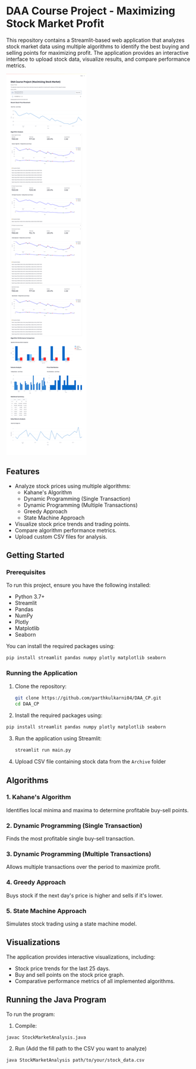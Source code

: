 
# DAA Course Project - Maximizing Stock Market Profit

This repository contains a Streamlit-based web application that analyzes stock market data using multiple algorithms to identify the best buying and selling points for maximizing profit. The application provides an interactive interface to upload stock data, visualize results, and compare performance metrics.

![homepage](UI.png)

## Features

- Analyze stock prices using multiple algorithms:
  - Kahane's Algorithm
  - Dynamic Programming (Single Transaction)
  - Dynamic Programming (Multiple Transactions)
  - Greedy Approach
  - State Machine Approach
- Visualize stock price trends and trading points.
- Compare algorithm performance metrics.
- Upload custom CSV files for analysis.

## Getting Started

### Prerequisites

To run this project, ensure you have the following installed:

- Python 3.7+
- Streamlit
- Pandas
- NumPy
- Plotly
- Matplotlib
- Seaborn

You can install the required packages using:

```bash
pip install streamlit pandas numpy plotly matplotlib seaborn
```

### Running the Application

1. Clone the repository:

   ```bash
   git clone https://github.com/parthkulkarni04/DAA_CP.git
   cd DAA_CP
   ```

2. Install the required packages using:

```bash
pip install streamlit pandas numpy plotly matplotlib seaborn
```

3. Run the application using Streamlit:

   ```bash
   streamlit run main.py
   ```

4. Upload CSV file containing stock data from the `Archive` folder


## Algorithms

### 1. Kahane's Algorithm

Identifies local minima and maxima to determine profitable buy-sell points.

### 2. Dynamic Programming (Single Transaction)

Finds the most profitable single buy-sell transaction.

### 3. Dynamic Programming (Multiple Transactions)

Allows multiple transactions over the period to maximize profit.

### 4. Greedy Approach

Buys stock if the next day's price is higher and sells if it's lower.

### 5. State Machine Approach

Simulates stock trading using a state machine model.

## Visualizations

The application provides interactive visualizations, including:

- Stock price trends for the last 25 days.
- Buy and sell points on the stock price graph.
- Comparative performance metrics of all implemented algorithms.


## Running the Java Program
To run the program:

1. Compile: 
```bash
javac StockMarketAnalysis.java
```

2. Run (Add the fill path to the CSV you want to analyze)
```bash
java StockMarketAnalysis path/to/your/stock_data.csv
```